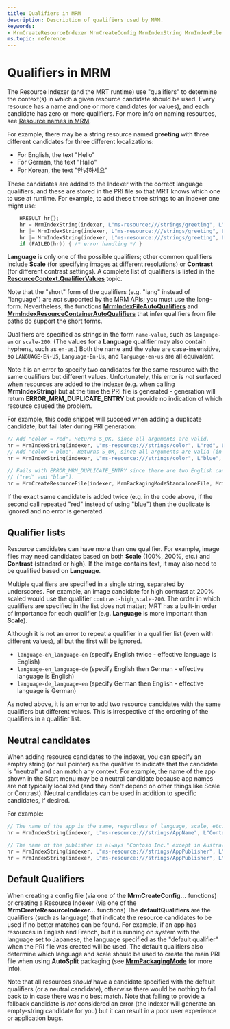 ```yaml
---
title: Qualifiers in MRM
description: Description of qualifiers used by MRM.
keywords:
- MrmCreateResourceIndexer MrmCreateConfig MrmIndexString MrmIndexFile MrmIndexEmbeddedData Menus and Other Resources
ms.topic: reference
---
```


# Qualifiers in MRM

The Resource Indexer (and the MRT runtime) use "qualifiers" to determine the context(s) in which a given
resource candidate should be used. Every resource has a name and one or more candidates (or values), and 
each candidate has zero or more qualifiers. For more info on naming resources, see 
[Resource names in MRM](mrmresourcenames.md).

For example, there may be a string resource named **greeting** with three different candidates for 
three different localizations:

* For English, the text "Hello"
* For German, the text "Hallo"
* For Korean, the text "안녕하세요"

These candidates are added to the Indexer with the correct language qualifiers, and these are stored in the
PRI file so that MRT knows which one to use at runtime. For example, to add these three strings to an indexer
one might use:

```C++
    HRESULT hr{};
    hr = MrmIndexString(indexer, L"ms-resource:///strings/greeting", L"Hello", L"language-en");
    hr |= MrmIndexString(indexer, L"ms-resource:///strings/greeting", L"Hallo", L"language-de");
    hr |= MrmIndexString(indexer, L"ms-resource:///strings/greeting", L"안녕하세요", L"language-ko");
    if (FAILED(hr)) { /* error handling */ }
```

**Language** is only one of the possible qualifiers; other common qualifiers include **Scale** (for specifying
images at different resolutions) or **Contrast** (for different contrast settings).
A complete list of qualifiers is listed in the 
[**ResourceContext.QualifierValues**](/windows/windows-app-sdk/api/winrt/microsoft.windows.applicationmodel.resources.resourcecontext.qualifiervalues) 
topic. 

Note that the "short" form of the qualifiers (e.g. "lang" instead of "language") are *not* supported by the MRM APIs; 
you must use the long-form. Nevertheless, the functions [**MrmIndexFileAutoQualifiers**](mrmindexfileautoqualifiers.md) 
and [**MrmIndexResourceContainerAutoQualifiers**](mrmindexresourcecontainerautoqualifiers.md) that infer 
qualifiers from file paths do support the short forms.

Qualifiers are specified as strings in the form `name-value`, such as `language-en` or `scale-200`. 
(The values for a **Language** qualifier may also contain hyphens, such as `en-us`.) Both the name and the value 
are case-insensitive, so `LANGUAGE-EN-US`, `Language-En-Us`, and `language-en-us` are all equivalent.

Note it is an error to specify two candidates for the same resource with the same qualifiers but different
values. Unfortunately, this error is *not* surfaced when resources are added to the indexer 
(e.g. when calling **MrmIndexString**) but at the time the PRI file is generated - generation will return
**ERROR_MRM_DUPLICATE_ENTRY** but provide no indication of which resource caused the problem.

For example, this code snippet will succeed when adding a duplicate candidate, but fail later
during PRI generation:

```C++
// Add "color = red". Returns S_OK, since all arguments are valid.
hr = MrmIndexString(indexer, L"ms-resource:///strings/color", L"red", L"language-en"); 
// Add "color = blue". Returns S_OK, since all arguments are valid (in isolation).
hr = MrmIndexString(indexer, L"ms-resource:///strings/color", L"blue", L"language-en"); 

// Fails with ERROR_MRM_DUPLICATE_ENTRY since there are two English candidates for "strings/color" 
// ("red" and "blue"). 
hr = MrmCreateResourceFile(indexer, MrmPackagingModeStandaloneFile, MrmPackagingOptionsNone, fileName);
```
If the exact same candidate is added twice (e.g. in the code above, if the second call repeated "red"
instead of using "blue") then the duplicate is ignored and no error is generated.

## Qualifier lists

Resource candidates can have more than one qualifier. For example, image files may need candidates based
on both **Scale** (100%, 200%, etc.) and **Contrast** (standard or high). If the image contains text, it
may also need to be qualified based on **Language**.

Multiple qualifiers are specified in a single string, separated by underscores. For example, an image
candidate for high contrast at 200% scaled would use the qualifier `contrast-high_scale-200`. The order in
which qualifiers are specified in the list does not matter; MRT has a built-in order of importance for each 
qualifier (e.g. **Language** is more important than **Scale**).

Although it is not an error to repeat a qualifier in a qualifier list (even with different values), all but
the first will be ignored. 

* `language-en_language-en` (specify English twice - effective language is English)
* `language-en_language-de` (specify English then German - effective language is English)
* `language-de_language-en` (specify German then English - effective language is German)

As noted above, it is an error to add two resource candidates with the same qualifiers but different
values. This is irrespective of the ordering of the qualifiers in a qualifier list. 

## Neutral candidates

When adding resource candidates to the indexer, you can specify an emptry string (or null pointer) as the
qualifier to indicate that the candidate is "neutral" and can match any context. For example, the name of the
app shown in the Start menu may be a neutral candidate because app names are not typically localized
(and they don't depend on other things like Scale or Contrast). Neutral candidates can be used in addition
to specific candidates, if desired.

For example:

```C++
// The name of the app is the same, regardless of language, scale, etc.
hr = MrmIndexString(indexer, L"ms-resource:///strings/AppName", L"Contoso Widgets", nullptr); 

// The name of the publisher is always "Contoso Inc." except in Australia, where it is "Contoso PTY LTD".
hr = MrmIndexString(indexer, L"ms-resource:///strings/AppPublisher", L"Contoso Inc.", nullptr); 
hr = MrmIndexString(indexer, L"ms-resource:///strings/AppPublisher", L"Contoso PTY LTD", L"homeregion-au"); 
```

## Default Qualifiers

When creating a config file (via one of the **MrmCreateConfig...** functions) or creating a Resource Indexer
(via one of the **MrmCreateResourceIndexer...** functions) The **defaultQualifiers** are the qualifiers 
(such as language) that indicate the resource candidates to be used if no better matches can be found. 
For example, if an app has resources in English and French, but it is running on system with the language set
to Japanese, the language specified as the "default qualifier" when the PRI file was created will be used. 
The default qualifiers also determine which language and scale should be used to create the main PRI file
when using **AutoSplit** packaging (see [**MrmPackagingMode**](mrmpackagingmode.md) for more info).


Note that all resources *should* have a candidate specified with the default qualifiers (or a neutral candidate), 
otherwise there would be nothing to fall back to in case there was no best match. Note that failing
to provide a fallback candidate is *not* considered an error (the indexer will generate an empty-string
candidate for you) but it can result in a poor user experience or application bugs.
